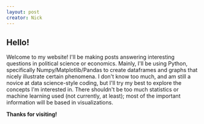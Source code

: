 ```yaml
---
layout: post
creator: Nick
---
```

## Hello!
Welcome to my website! I'll be making posts answering interesting questions in political science or economics. Mainly, I'll be using Python, specifically Numpy/Matplotlib/Pandas to create dataframes and graphs that nicely illustrate certain phenomena. I don't know too much, and am still a novice at data science-style coding, but I'll try my best to explore the concepts I'm interested in. There shouldn't be too much statistics or machine learning used (not currently, at least); most of the important information will be based in visualizations.

**Thanks for visiting!**
